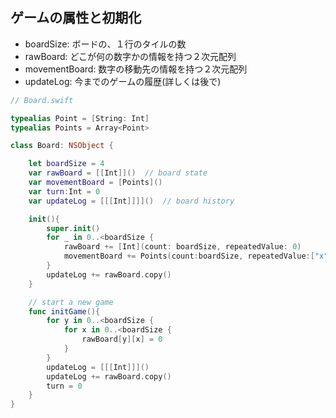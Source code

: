 ##  ゲームの属性と初期化

* <y>boardSize</y>: ボードの、１行のタイルの数
* <y>rawBoard</y>: どこが何の数字かの情報を持つ２次元配列
* <y>movementBoard</y>: 数字の移動先の情報を持つ２次元配列
* <y>updateLog</y>: 今までのゲームの履歴(詳しくは後で)

```swift
// Board.swift

typealias Point = [String: Int]
typealias Points = Array<Point>

class Board: NSObject {

    let boardSize = 4
    var rawBoard = [[Int]]()  // board state
    var movementBoard = [Points]()
    var turn:Int = 0
    var updateLog = [[[Int]]]]()  // board history

    init(){
        super.init()
        for _ in 0..<boardSize {
            rawBoard += [Int](count: boardSize, repeatedValue: 0)
            movementBoard += Points(count:boardSize, repeatedValue:["x":0, "y":0])
        }
        updateLog += rawBoard.copy()
    }

    // start a new game
    func initGame(){
        for y in 0..<boardSize {
            for x in 0..<boardSize {
                rawBoard[y][x] = 0
            }
        }
        updateLog = [[[Int]]]()
        updateLog += rawBoard.copy()
        turn = 0
    }
}
```
